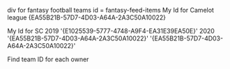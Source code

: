 div for fantasy football teams id = fantasy-feed-items
My Id for Camelot league
{EA55B21B-57D7-4D03-A64A-2A3C50A10022}

My Id for SC 2019
'{E1025539-5777-4748-A9F4-EA31E39EA50E}'
2020
'{EA55B21B-57D7-4D03-A64A-2A3C50A10022}'
'{EA55B21B-57D7-4D03-A64A-2A3C50A10022}' 

Find team ID for each owner